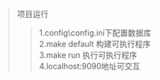 
> 项目运行
> >1.config\config.ini下配置数据库  
> >2.make default 构建可执行程序  
> >3.make run 执行可执行程序   
> >4.localhost:9090地址可交互